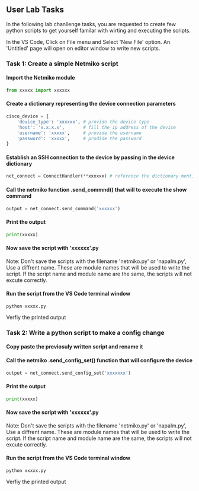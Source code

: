## User Lab Tasks

In the following lab chanllenge tasks, you are requested to create few python scripts to get yourself familar with wirting and executing the scripts.

In the VS Code, Click on File menu and Select 'New File' option. An 'Untitled' page will open on editor window to write new scripts.

### Task 1: Create a simple Netmiko script

#### Import the Netmiko module

```py
from xxxxx import xxxxxx
```

#### Create a dictionary representing the device connection parameters

```py
cisco_device = {
    'device_type': 'xxxxxx', # provide the device type
    'host': 'x.x.x.x',       # fill the ip address of the device
    'username': 'xxxxx',     # provide the username
    'password': 'xxxxx',     # prodide the password
}
```

#### Establish an SSH connection to the device by passing in the device dictionary

```py
net_connect = ConnectHandler(**xxxxxx) # reference the dictionary mentioned above
```

#### Call the netmiko function .send_commnd() that will to execute the show command

```py
output = net_connect.send_command('xxxxxx')
```
#### Print the output
```py
print(xxxxx)
```
#### Now save the script with 'xxxxxx'.py
Note: Don't save the scripts with the filename 'netmiko.py' or 'napalm.py', Use a diffrent name. These are module names that will be used to write the script. If the script name and module name are the same, the scripts will not excute correctly.

#### Run the script from the VS Code terminal window
```
python xxxxx.py
```
Verfiy the printed output

### Task 2: Write a python script to make a config change

#### Copy paste the previosuly written script and rename it

#### Call the netmiko .send_config_set() function that will configure the device

```py
output = net_connect.send_config_set('xxxxxxx')
```
#### Print the output
```py
print(xxxxx)
```
#### Now save the script with 'xxxxxx'.py
Note: Don't save the scripts with the filename 'netmiko.py' or 'napalm.py', Use a diffrent name. These are module names that will be used to write the script. If the script name and module name are the same, the scripts will not excute correctly.

#### Run the script from the VS Code terminal window
```
python xxxxx.py
```
Verfiy the printed output
